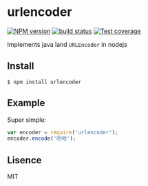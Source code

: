 # urlencoder

[![NPM version][npm-image]][npm-url]
[![build status][travis-image]][travis-url]
[![Test coverage][coveralls-image]][coveralls-url]

Implements java land `URLEncoder` in nodejs

## Install
`$ npm install urlencoder`

## Example

Super simple:

```javascript
var encoder = require('urlencoder');
encoder.encode('哈哈');
```

## Lisence
MIT

[npm-image]: https://img.shields.io/npm/v/urlencoder.svg?style=flat-square
[npm-url]: https://npmjs.org/package/urlencoder
[travis-image]: https://img.shields.io/travis/luckydrq/urlencoder/master.svg?style=flat-square
[travis-url]: https://travis-ci.org/luckydrq/urlencoder
[coveralls-image]: https://img.shields.io/coveralls/luckydrq/urlencoder/master.svg?style=flat-square
[coveralls-url]: https://coveralls.io/r/luckydrq/urlencoder?branch=master
